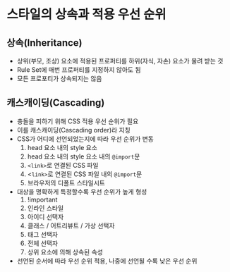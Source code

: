 # 스타일의 상속과 적용 우선 순위

## 상속(Inheritance)

- 상위(부모, 조상) 요소에 적용된 프로퍼티를 하위(자식, 자손) 요소가 물려 받는 것
- Rule Set에 매번 프로퍼티를 지정하지 않아도 됨
- 모든 프로포티가 상속되지는 않음

## 캐스캐이딩(Cascading)

- 충돌을 피하기 위해 CSS 적용 우선 순위가 필요
- 이를 캐스캐이딩(Cascading order)라 지칭
- CSS가 어디에 선언되었는지에 따라 우선 순위가 변동
    1. head 요소 내의 style 요소
    2. head 요소 내의 style 요소 내의 `@import`문
    3. `<link>`로 연결된 CSS 파일
    4. <`link>`로 연결된 CSS 파일 내의 `@import`문
    5. 브라우저의 디폴트 스타일시트
- 대상을 명확하게 특정할수록 우선 순위가 높게 형성
    1. !important
    2. 인라인 스타일
    3. 아이디 선택자
    4. 클래스 / 어트리뷰트 / 가상 선택자
    5. 태그 선택자
    6. 전체 선택자
    7. 상위 요소에 의해 상속된 속성
- 선언된 순서에 따라 우선 순위 적용, 나중에 선언될 수록 낮은 우선 순위